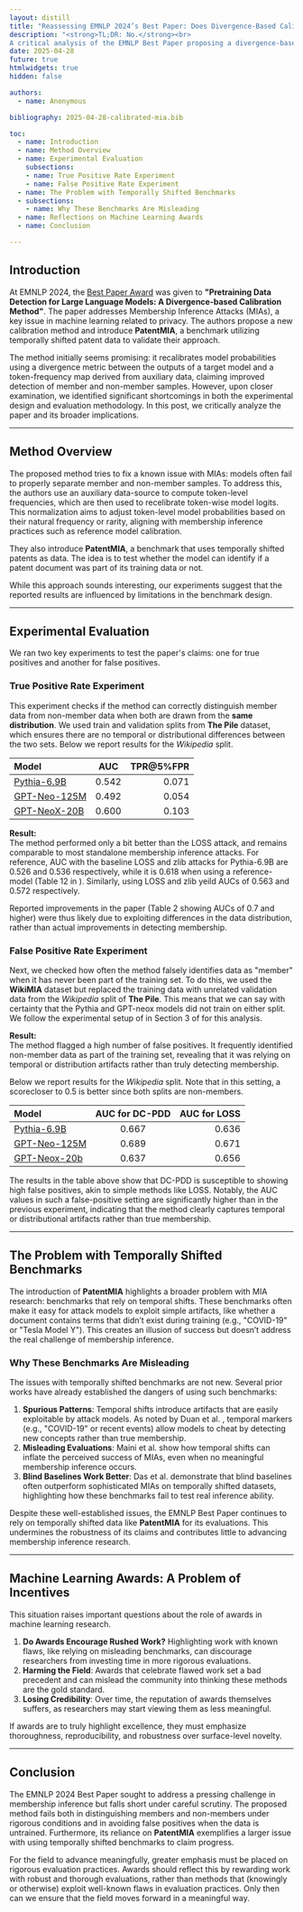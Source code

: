 ```yaml
---
layout: distill  
title: "Reassessing EMNLP 2024’s Best Paper: Does Divergence-Based Calibration for MIAs Hold Up?" 
description: "<strong>TL;DR: No.</strong><br>
A critical analysis of the EMNLP Best Paper proposing a divergence-based calibration for Membership Inference Attacks (MIAs). We explore its experimental shortcomings, issues with temporally shifted benchmarks, and what this means for machine learning awards."
date: 2025-04-28  
future: true  
htmlwidgets: true  
hidden: false  

authors:  
  - name: Anonymous  

bibliography: 2025-04-28-calibrated-mia.bib  

toc:  
  - name: Introduction  
  - name: Method Overview  
  - name: Experimental Evaluation  
    subsections:  
    - name: True Positive Rate Experiment  
    - name: False Positive Rate Experiment  
  - name: The Problem with Temporally Shifted Benchmarks
  - subsections:
    - name: Why These Benchmarks Are Misleading
  - name: Reflections on Machine Learning Awards  
  - name: Conclusion  

---
```


## Introduction

At EMNLP 2024, the [Best Paper Award](https://x.com/emnlpmeeting/status/1857176180128198695/photo/1) was given to **"Pretraining Data Detection for Large Language Models: A Divergence-based Calibration Method"**<d-cite key="zhang2024pretraining"></d-cite>. The paper addresses Membership Inference Attacks (MIAs), a key issue in machine learning related to privacy. The authors propose a new calibration method and introduce **PatentMIA**, a benchmark utilizing temporally shifted patent data to validate their approach.

The method initially seems promising: it recalibrates model probabilities using a divergence metric between the outputs of a target model and a token-frequency map derived from auxiliary data, claiming improved detection of member and non-member samples. However, upon closer examination, we identified significant shortcomings in both the experimental design and evaluation methodology.  In this post, we critically analyze the paper and its broader implications.

---

## Method Overview  

The proposed method tries to fix a known issue with MIAs: models often fail to properly separate member and non-member samples. To address this, the authors use an auxiliary data-source to compute token-level frequencies, which are then used to recelibrate token-wise model logits. This normalization aims to adjust token-level model probabilities based on their natural frequency or rarity, aligning with membership inference practices such as reference model calibration<d-cite key="carlini2022membership"></d-cite>.

They also introduce **PatentMIA**, a benchmark that uses temporally shifted patents as data. The idea is to test whether the model can identify if a patent document was part of its training data or not.  

While this approach sounds interesting, our experiments suggest that the reported results are influenced by limitations in the benchmark design.

---

## Experimental Evaluation  

We ran two key experiments to test the paper's claims: one for true positives and another for false positives.  

### True Positive Rate Experiment  

This experiment checks if the method can correctly distinguish member data from non-member data when both are drawn from the **same distribution**.
We used train and validation splits from **The Pile** dataset, which ensures there are no temporal or distributional differences between the two sets.
Below we report results for the *Wikipedia* split.

| Model              | AUC | TPR@5%FPR |
| :---------------- | :---------: | ----: |
| [Pythia-6.9B](https://huggingface.co/EleutherAI/pythia-6.9b) |   0.542 | 0.071 |
| [GPT-Neo-125M](https://huggingface.co/EleutherAI/gpt-neo-125m) | 0.492 | 0.054 |
| [GPT-NeoX-20B](https://huggingface.co/EleutherAI/gpt-neox-20b) | 0.600 | 0.103 |

**Result:**  
The method performed only a bit better than the LOSS attack, and remains comparable to most standalone membership inference attacks. For reference, AUC with the baseline LOSS and zlib <d-cite key="carlini2021extracting"></d-cite> attacks for Pythia-6.9B are 0.526 and 0.536 respectively, while it is 0.618 when using a reference-model (Table 12 in <d-cite key="duan2024membership"></d-cite>). Similarly, using LOSS and zlib yeild AUCs of 0.563 and 0.572 respectively.

Reported improvements in the paper (Table 2 <d-cite key="zhang2024pretraining"></d-cite> showing AUCs of 0.7 and higher) were thus likely due to exploiting differences in the data distribution, rather than actual improvements in detecting membership.  

### False Positive Rate Experiment  

Next, we checked how often the method falsely identifies data as "member" when it has never been part of the training set. To do this, we used the **WikiMIA**<d-cite key="shi2023detecting"></d-cite> dataset but replaced the training data with unrelated validation data from the *Wikipedia* split of **The Pile**. This means that we can say with certainty that the Pythia and GPT-neox models did not train on either split. We follow the experimental setup of in Section 3 of <d-cite key="maini2024llm"></d-cite> for this analysis.

**Result:**  
The method flagged a high number of false positives. It frequently identified non-member data as part of the training set, revealing that it was relying on temporal or distribution artifacts rather than truly detecting membership.  

Below we report results for the *Wikipedia* split. Note that in this setting, a scorecloser to 0.5 is better since both splits are non-members.

| Model              | AUC for DC-PDD <d-cite key="zhang2024pretraining"></d-cite> | AUC for LOSS <d-cite key="carlini2021extracting"></d-cite> |
| :---------------- | :---------: | ----: |
| [Pythia-6.9B](https://huggingface.co/EleutherAI/pythia-6.9b) |   0.667 | 0.636 |
| [GPT-Neo-125M](https://huggingface.co/EleutherAI/gpt-neo-125m) | 0.689 | 0.671 |
| [GPT-Neox-20b](https://huggingface.co/EleutherAI/gpt-neox-20b) | 0.637 | 0.656 |


The results in the table above show that DC-PDD is susceptible to showing high false positives, akin to simple methods like LOSS. Notably, the AUC values in such a false-positive setting are significantly higher than in the previous experiment, indicating that the method clearly captures temporal or distributional artifacts rather than true membership.

---

## The Problem with Temporally Shifted Benchmarks  

The introduction of **PatentMIA** highlights a broader problem with MIA research: benchmarks that rely on temporal shifts. These benchmarks often make it easy for attack models to exploit simple artifacts, like whether a document contains terms that didn’t exist during training (e.g., "COVID-19" or "Tesla Model Y"). This creates an illusion of success but doesn’t address the real challenge of membership inference.  

### Why These Benchmarks Are Misleading  

The issues with temporally shifted benchmarks are not new. Several prior works have already established the dangers of using such benchmarks:  

1. **Spurious Patterns**: Temporal shifts introduce artifacts that are easily exploitable by attack models. As noted by Duan et al. <d-cite key="duan2024membership"></d-cite>, temporal markers (e.g., "COVID-19" or recent events) allow models to cheat by detecting new concepts rather than true membership.  
2. **Misleading Evaluations**: Maini et al. <d-cite key="maini2024llm"></d-cite> show how temporal shifts can inflate the perceived success of MIAs, even when no meaningful membership inference occurs.  
3. **Blind Baselines Work Better**: Das et al. <d-cite key="das2024blind"></d-cite> demonstrate that blind baselines often outperform sophisticated MIAs on temporally shifted datasets, highlighting how these benchmarks fail to test real inference ability.  

Despite these well-established issues, the EMNLP Best Paper continues to rely on temporally shifted data like **PatentMIA** for its evaluations. This undermines the robustness of its claims and contributes little to advancing membership inference research.  

---

## Machine Learning Awards: A Problem of Incentives  

This situation raises important questions about the role of awards in machine learning research.  

1. **Do Awards Encourage Rushed Work?** Highlighting work with known flaws, like relying on misleading benchmarks, can discourage researchers from investing time in more rigorous evaluations.  
2. **Harming the Field**: Awards that celebrate flawed work set a bad precedent and can mislead the community into thinking these methods are the gold standard.  
3. **Losing Credibility**: Over time, the reputation of awards themselves suffers, as researchers may start viewing them as less meaningful.  

If awards are to truly highlight excellence, they must emphasize thoroughness, reproducibility, and robustness over surface-level novelty.  

---

## Conclusion  

The EMNLP 2024 Best Paper sought to address a pressing challenge in membership inference but falls short under careful scrutiny. The proposed method fails both in distinguishing members and non-members under rigorous conditions and in avoiding false positives when the data is untrained. Furthermore, its reliance on **PatentMIA** exemplifies a larger issue with using temporally shifted benchmarks to claim progress.  

For the field to advance meaningfully, greater emphasis must be placed on rigorous evaluation practices. Awards should reflect this by rewarding work with robust and thorough evaluations, rather than methods that (knowingly or otherwise) exploit well-known flaws in evaluation practices. Only then can we ensure that the field moves forward in a meaningful way.
